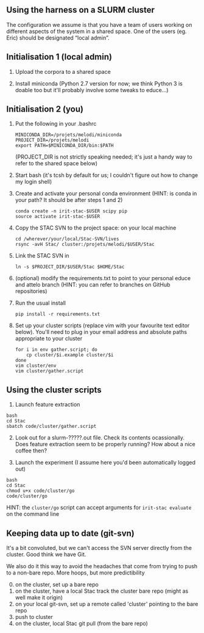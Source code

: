## Using the harness on a SLURM cluster

The configuration we assume is that you have a team of users working
on different aspects of the system in a shared space. One of the users
(eg. Eric) should be designated “local admin”.

## Initialisation 1 (local admin)

1. Upload the corpora to a shared space

2. Install miniconda (Python 2.7 version for now; we think Python 3 is
   doable too but it'll probably involve some tweaks to educe…)

## Initialisation 2 (you)

1. Put the following in your .bashrc

   ```
   MINICONDA_DIR=/projets/melodi/miniconda
   PROJECT_DIR=/projets/melodi
   export PATH=$MINICONDA_DIR/bin:$PATH
   ```

   (PROJECT_DIR is not strictly speaking needed; it's just a handy
   way to refer to the shared space below)

2. Start bash (it's tcsh by default for us; I couldn't figure out
   how to change my login shell)

3. Create and activate your personal conda environment
   (HINT: is conda in your path? It should be after steps 1 and 2)

      ```
      conda create -n irit-stac-$USER scipy pip
      source activate irit-stac-$USER
      ```

4. Copy the STAC SVN to the project space: on your local machine

      ```
      cd /wherever/your/local/Stac-SVN/lives
      rsync -avH Stac/ cluster:/projets/melodi/$USER/Stac
      ```

5. Link the STAC SVN in

    ```
    ln -s $PROJECT_DIR/$USER/Stac $HOME/Stac
    ```

6. (optional) modify the requirements.txt to point to your personal educe
   and attelo branch (HINT: you can refer to branches on GitHub
   repositories)

7. Run the usual install

   ```
   pip install -r requirements.txt
   ```

8. Set up your cluster scripts (replace vim with your favourite text
   editor below). You'll need to plug in your email address and
   absolute paths appropriate to your cluster

   ```
   for i in env gather.script; do
       cp cluster/$i.example cluster/$i
   done
   vim cluster/env
   vim cluster/gather.script
   ```

## Using the cluster scripts

1. Launch feature extraction

```
bash
cd Stac
sbatch code/cluster/gather.script
```

2. Look out for a slurm-?????.out file. Check its contents ocassionally.
   Does feature extraction seem to be properly running? How about a nice
   coffee then?

3. Launch the experiment (I assume here you'd been automatically logged
   out)

```
bash
cd Stac
chmod u+x code/cluster/go
code/cluster/go
```

HINT: the `cluster/go` script can accept arguments for `irit-stac
evaluate` on the command line

## Keeping data up to date (git-svn)

It's a bit convoluted, but we can't access the SVN server directly
from the cluster. Good think we have Git.

We also do it this way to avoid the headaches that come from trying to
push to a non-bare repo.  More hoops, but more predictibility

0. on the cluster, set up a bare repo
1. on the cluster, have a local Stac track the cluster bare repo
   (might as well make it origin)
2. on your local git-svn, set up a remote called 'cluster' pointing
   to the bare repo
3. push to cluster
4. on the cluster, local Stac git pull (from the bare repo)
